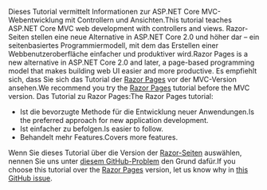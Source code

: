 <span data-ttu-id="35c9d-101">Dieses Tutorial vermittelt Informationen zur ASP.NET Core MVC-Webentwicklung mit Controllern und Ansichten.</span><span class="sxs-lookup"><span data-stu-id="35c9d-101">This tutorial teaches ASP.NET Core MVC web development with controllers and views.</span></span> <span data-ttu-id="35c9d-102">Razor-Seiten stellen eine neue Alternative in ASP.NET Core 2.0 und höher dar – ein seitenbasiertes Programmiermodell, mit dem das Erstellen einer Webbenutzeroberfläche einfacher und produktiver wird.</span><span class="sxs-lookup"><span data-stu-id="35c9d-102">Razor Pages is a new alternative in ASP.NET Core 2.0 and later, a page-based programming model that makes building web UI easier and more productive.</span></span> <span data-ttu-id="35c9d-103">Es empfiehlt sich, dass Sie sich das Tutorial der [Razor Pages](xref:tutorials/razor-pages/razor-pages-start) vor der MVC-Version ansehen.</span><span class="sxs-lookup"><span data-stu-id="35c9d-103">We recommend you try the [Razor Pages](xref:tutorials/razor-pages/razor-pages-start) tutorial before the MVC version.</span></span> <span data-ttu-id="35c9d-104">Das Tutorial zu Razor Pages:</span><span class="sxs-lookup"><span data-stu-id="35c9d-104">The Razor Pages tutorial:</span></span>

* <span data-ttu-id="35c9d-105">Ist die bevorzugte Methode für die Entwicklung neuer Anwendungen.</span><span class="sxs-lookup"><span data-stu-id="35c9d-105">Is the preferred approach for new application development.</span></span>
* <span data-ttu-id="35c9d-106">Ist einfacher zu befolgen.</span><span class="sxs-lookup"><span data-stu-id="35c9d-106">Is easier to follow.</span></span>
* <span data-ttu-id="35c9d-107">Behandelt mehr Features.</span><span class="sxs-lookup"><span data-stu-id="35c9d-107">Covers more features.</span></span>

<span data-ttu-id="35c9d-108">Wenn Sie dieses Tutorial über die Version der [Razor-Seiten](xref:tutorials/razor-pages/razor-pages-start) auswählen, nennen Sie uns unter [diesem GitHub-Problem](https://github.com/aspnet/Docs/issues/6146) den Grund dafür.</span><span class="sxs-lookup"><span data-stu-id="35c9d-108">If you choose this tutorial over the [Razor Pages](xref:tutorials/razor-pages/razor-pages-start) version, let us know why in [this GitHub issue](https://github.com/aspnet/Docs/issues/6146).</span></span>
